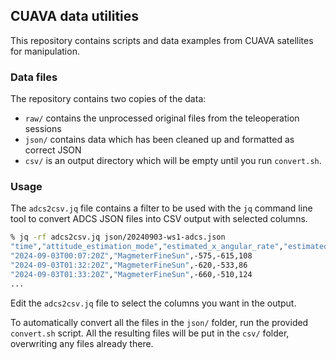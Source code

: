 ## CUAVA data utilities

This repository contains scripts and data examples from CUAVA satellites for manipulation.

### Data files

The repository contains two copies of the data:

* `raw/` contains the unprocessed original files from the teleoperation sessions
* `json/` contains data which has been cleaned up and formatted as correct JSON
* `csv/` is an output directory which will be empty until you run `convert.sh`.

### Usage

The `adcs2csv.jq` file contains a filter to be used with the `jq` command line tool to convert
ADCS JSON files into CSV output with selected columns.

```sh
% jq -rf adcs2csv.jq json/20240903-ws1-adcs.json
"time","attitude_estimation_mode","estimated_x_angular_rate","estimated_y_angular_rate","estimated_z_angular_rate"
"2024-09-03T00:07:20Z","MagmeterFineSun",-575,-615,108
"2024-09-03T01:32:20Z","MagmeterFineSun",-620,-533,86
"2024-09-03T01:33:20Z","MagmeterFineSun",-660,-510,124
...
```

Edit the `adcs2csv.jq` file to select the columns you want in the output.

To automatically convert all the files in the `json/` folder, run the provided `convert.sh` script.
All the resulting files will be put in the `csv/` folder, overwriting any files already there.
